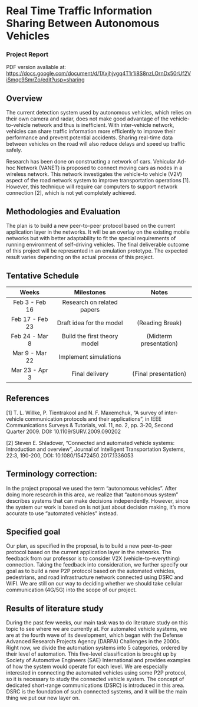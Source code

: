 # Real Time Traffic Information Sharing Between Autonomous Vehicles

### Project Report
PDF version avaliable at: 
https://docs.google.com/document/d/1Xxjhjvgq4T1r1i8S8nzLOrnDx50rUf2ViSmqc9SmrZo/edit?usp=sharing

## Overview
The current detection system used by autonomous vehicles, which relies on their own camera and radar, does not make good advantage of the vehicle-to-vehicle network and thus is inefficient. With inter-vehicle network, vehicles can share traffic information more efficiently to improve their performance and prevent potential accidents. Sharing real-time data between vehicles on the road will  also reduce delays and speed up traffic safely.

Research has been done on constructing a network of cars. Vehicular Ad-hoc Network (VANET) is proposed to connect moving cars as nodes in a wireless network. This network investigates the vehicle-to vehicle (V2V) aspect of the road network system to improve transportation operations [1]. However, this technique will require car computers to support network connection [2], which is not yet completely achieved. 

## Methodologies and Evaluation
The plan is to build a new peer-to-peer protocol based on the current application layer in the networks. It will be an overlay on the existing mobile networks but with better adaptability to fit the special requirements of running environment of self-driving vehicles. The final deliverable outcome of this project will be represented in an emulation prototype. The expected result varies depending on the actual process of this project.

## Tentative Schedule
| Weeks          | Milestones      | Notes  |
| :------------: |:---------------:| :-----:|
|Feb 3 - Feb 16|Research on related papers||
|Feb 17 - Feb 23|Draft idea for the model|(Reading Break)|
|Feb 24 - Mar 8|Build the first theory model|(Midterm presentation)|
|Mar 9 - Mar 22|Implement simulations||
|Mar 23 - Apr 3|Final delivery|(Final presentation)|

## References
[1]	T. L. Willke, P. Tientrakool and N. F. Maxemchuk, “A survey of inter-vehicle communication protocols and their applications”,  in IEEE Communications Surveys & Tutorials, vol. 11, no. 2, pp. 3-20, Second Quarter 2009. DOI: 10.1109/SURV.2009.090202

[2]	Steven E. Shladover, “Connected and automated vehicle systems: Introduction and overview”, Journal of Intelligent Transportation Systems, 22:3, 190-200, DOI: 10.1080/15472450.2017.1336053

## Terminology correction:
In the project proposal we used the term “autonomous vehicles”. After doing more research in this area, we realize that “autonomous system” describes systems that can make decisions independently. However, since the system our work is based on is not just about decision making, it’s more accurate to use “automated vehicles” instead.

## Specified goal
Our plan, as specified in the proposal, is to build a new peer-to-peer protocol based on the current application layer in the networks. The feedback from our professor is to consider V2X (vehicle-to-everything) connection. Taking the feedback into consideration, we further specify our goal as to build a new P2P protocol based on the automated vehicles, pedestrians, and road infrastructure network connected using DSRC and WIFI. We are still on our way to deciding whether we should take cellular communication (4G/5G) into the scope of our project.

## Results of literature study
During the past few weeks, our main task was to do literature study on this topic to see where we are currently at. For automated vehicle systems, we are at the fourth wave of its development, which began with the Defense Advanced Research Projects Agency (DARPA) Challenges in the 2000s. Right now, we divide the automation systems into 5 categories, ordered by their level of automation. This five-level classification is brought up by Society of Automotive Engineers (SAE) International and provides examples of how the system would operate for each level. 
We are especially interested in connecting the automated vehicles using some P2P protocol, so it is necessary to study the connected vehicle system. The concept of dedicated short-range communications (DSRC) is introduced in this area. DSRC is the foundation of such connected systems, and it will be the main thing we put our new layer on.

